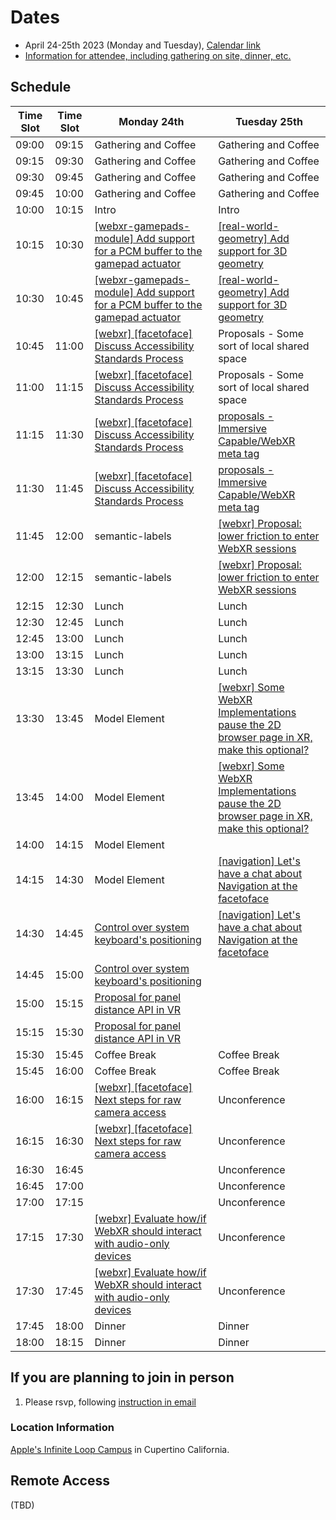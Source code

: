 # Dates

- April 24-25th 2023 (Monday and Tuesday), [Calendar link](https://www.w3.org/events/meetings/dafb4b2a-82eb-4453-a607-43bf31e857b2#participants)
- [Information for attendee, including gathering on site, dinner, etc.](https://lists.w3.org/Archives/Public/public-immersive-web-wg/2023Apr/0005.html)

## Schedule

| Time Slot | Time Slot | Monday 24th                                                                                                                                      | Tuesday 25th                                                                                                                                  |
| --------- | --------- | ------------------------------------------------------------------------------------------------------------------------------------------------ | --------------------------------------------------------------------------------------------------------------------------------------------- |
| 09:00     | 09:15     | Gathering and Coffee                                                                                                                             | Gathering and Coffee                                                                                                                          |
| 09:15     | 09:30     | Gathering and Coffee                                                                                                                             | Gathering and Coffee                                                                                                                          |
| 09:30     | 09:45     | Gathering and Coffee                                                                                                                             | Gathering and Coffee                                                                                                                          |
| 09:45     | 10:00     | Gathering and Coffee                                                                                                                             | Gathering and Coffee                                                                                                                          |
| 10:00     | 10:15     | Intro                                                                                                                                            | Intro                                                                                                                                         |
| 10:15     | 10:30     | [[webxr-gamepads-module] Add support for a PCM buffer to the gamepad actuator](https://github.com/immersive-web/webxr-gamepads-module/issues/58) | [[real-world-geometry] Add support for 3D geometry](https://github.com/immersive-web/real-world-geometry/issues/38)                           |
| 10:30     | 10:45     | [[webxr-gamepads-module] Add support for a PCM buffer to the gamepad actuator](https://github.com/immersive-web/webxr-gamepads-module/issues/58) | [[real-world-geometry] Add support for 3D geometry](https://github.com/immersive-web/real-world-geometry/issues/38)                           |
| 10:45     | 11:00     | [[webxr] [facetoface] Discuss Accessibility Standards Process](https://github.com/immersive-web/webxr/issues/1320)                               | Proposals - Some sort of local shared space                                                                                                   |
| 11:00     | 11:15     | [[webxr] [facetoface] Discuss Accessibility Standards Process](https://github.com/immersive-web/webxr/issues/1320)                               | Proposals - Some sort of local shared space                                                                                                   |
| 11:15     | 11:30     | [[webxr] [facetoface] Discuss Accessibility Standards Process](https://github.com/immersive-web/webxr/issues/1320)                               | [proposals - Immersive Capable/WebXR meta tag](https://github.com/immersive-web/proposals/issues/84)                                          |
| 11:30     | 11:45     | [[webxr] [facetoface] Discuss Accessibility Standards Process](https://github.com/immersive-web/webxr/issues/1320)                               | [proposals - Immersive Capable/WebXR meta tag](https://github.com/immersive-web/proposals/issues/84)                                          |
| 11:45     | 12:00     | semantic-labels                                                                                                                                  | [[webxr] Proposal: lower friction to enter WebXR sessions](https://github.com/immersive-web/webxr/issues/1267)                                |
| 12:00     | 12:15     | semantic-labels                                                                                                                                  | [[webxr] Proposal: lower friction to enter WebXR sessions](https://github.com/immersive-web/webxr/issues/1267)                                |
| 12:15     | 12:30     | Lunch                                                                                                                                            | Lunch                                                                                                                                         |
| 12:30     | 12:45     | Lunch                                                                                                                                            | Lunch                                                                                                                                         |
| 12:45     | 13:00     | Lunch                                                                                                                                            | Lunch                                                                                                                                         |
| 13:00     | 13:15     | Lunch                                                                                                                                            | Lunch                                                                                                                                         |
| 13:15     | 13:30     | Lunch                                                                                                                                            | Lunch                                                                                                                                         |
| 13:30     | 13:45     | Model Element                                                                                                                                    | [[webxr] Some WebXR Implementations pause the 2D browser page in XR, make this optional?](https://github.com/immersive-web/webxr/issues/1317) |
| 13:45     | 14:00     | Model Element                                                                                                                                    | [[webxr] Some WebXR Implementations pause the 2D browser page in XR, make this optional?](https://github.com/immersive-web/webxr/issues/1317) |
| 14:00     | 14:15     | Model Element                                                                                                                                    |                                                                                                                                               |
| 14:15     | 14:30     | Model Element                                                                                                                                    | [[navigation] Let's have a chat about Navigation at the facetoface](https://github.com/immersive-web/navigation/issues/13)                    |
| 14:30     | 14:45     | [Control over system keyboard's positioning](https://github.com/immersive-web/webxr/issues/1321)                                                 | [[navigation] Let's have a chat about Navigation at the facetoface](https://github.com/immersive-web/navigation/issues/13)                    |
| 14:45     | 15:00     | [Control over system keyboard's positioning](https://github.com/immersive-web/webxr/issues/1321)                                                 |                                                                                                                                               |
| 15:00     | 15:15     | [Proposal for panel distance API in VR](https://github.com/immersive-web/proposals/issues/83)                                                    |                                                                                                                                               |
| 15:15     | 15:30     | [Proposal for panel distance API in VR](https://github.com/immersive-web/proposals/issues/83)                                                    |                                                                                                                                               |
| 15:30     | 15:45     | Coffee Break                                                                                                                                     | Coffee Break                                                                                                                                  |
| 15:45     | 16:00     | Coffee Break                                                                                                                                     | Coffee Break                                                                                                                                  |
| 16:00     | 16:15     | [[webxr] [facetoface] Next steps for raw camera access](https://github.com/immersive-web/webxr/issues/1273)                                      | Unconference                                                                                                                                  |
| 16:15     | 16:30     | [[webxr] [facetoface] Next steps for raw camera access](https://github.com/immersive-web/webxr/issues/1273)                                      | Unconference                                                                                                                                  |
| 16:30     | 16:45     |                                                                                                                                                  | Unconference                                                                                                                                  |
| 16:45     | 17:00     |                                                                                                                                                  | Unconference                                                                                                                                  |
| 17:00     | 17:15     |                                                                                                                                                  | Unconference                                                                                                                                  |
| 17:15     | 17:30     | [[webxr] Evaluate how/if WebXR should interact with audio-only devices](https://github.com/immersive-web/webxr/issues/892)                       | Unconference                                                                                                                                  |
| 17:30     | 17:45     | [[webxr] Evaluate how/if WebXR should interact with audio-only devices](https://github.com/immersive-web/webxr/issues/892)                       | Unconference                                                                                                                                  |
| 17:45     | 18:00     | Dinner                                                                                                                                           | Dinner                                                                                                                                        |
| 18:00     | 18:15     | Dinner                                                                                                                                           | Dinner                                                                                                                                        |

## If you are planning to join in person

1. Please rsvp, following [instruction in email](https://lists.w3.org/Archives/Public/public-immersive-web-wg/2023Jan/0006.html)

### Location Information

[Apple's Infinite Loop Campus](https://en.wikipedia.org/wiki/Apple_Campus) in Cupertino California.

## Remote Access

(TBD)

